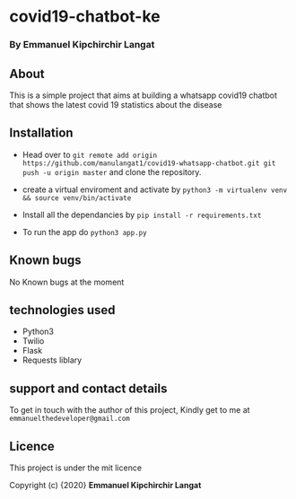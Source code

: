 # covid19-chatbot-ke

### By Emmanuel Kipchirchir Langat

## About
This is a simple project that aims at building a whatsapp covid19 chatbot that shows the latest covid 19 statistics about the disease

## Installation

* Head over to `git remote add origin https://github.com/manulangat1/covid19-whatsapp-chatbot.git
git push -u origin master` and clone the repository.
* create a virtual enviroment and activate by `python3 -m virtualenv venv && source venv/bin/activate`

* Install all the dependancies by `pip install -r requirements.txt`

* To run the app do `python3 app.py`

## Known bugs
No Known bugs at the moment

## technologies used
*  Python3
* Twilio
* Flask 
* Requests liblary

## support and contact details
To get in touch with the author of this project, Kindly get to me at `emmanuelthedeveloper@gmail.com`
## Licence
This project is under the mit licence

Copyright (c) {2020} **Emmanuel Kipchirchir Langat**